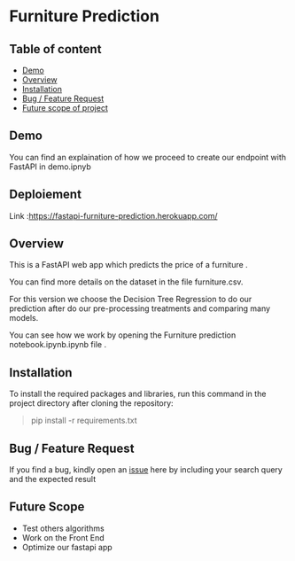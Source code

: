 # Furniture Prediction
## Table of content
* [Demo](https://github.com/Lamtorodo/Furniture-Prediction-FastAPI#demo)
* [Overview](https://github.com/Lamtorodo/Furniture-Prediction-FastAPI#overview)
* [Installation](https://github.com/Lamtorodo/Furniture-Prediction-FastAPI#installation)
* [Bug / Feature Request](https://github.com/Lamtorodo/Furniture-Prediction-FastAPI#bug--feature-request)
* [Future scope of project](https://github.com/Lamtorodo/Furniture-Prediction-FastAPI#future-scope)

## Demo
You can find an explaination of how we proceed to create our endpoint with FastAPI in demo.ipnyb

## Deploiement
Link :https://fastapi-furniture-prediction.herokuapp.com/

## Overview 
This is a FastAPI web app which predicts the price of a furniture .

You can find more details on the dataset in the file furniture.csv.

For this version we choose the Decision Tree Regression to do our prediction after do our pre-processing treatments and comparing many models.

You can see how we work by opening the Furniture prediction notebook.ipynb.ipynb file .

## Installation
To install the required packages and libraries, run this command in the project directory after cloning the repository:
> pip install -r requirements.txt

## Bug / Feature Request

If you find a bug, kindly open an [issue](https://github.com/Lamtorodo/Furniture-Prediction-FastAPI/issue) here by including your search query and the expected result

## Future Scope 
* Test others algorithms
* Work on the Front End
* Optimize our fastapi app

